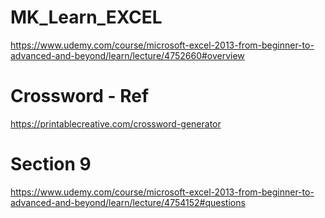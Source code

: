 # MK_Learn_EXCEL

https://www.udemy.com/course/microsoft-excel-2013-from-beginner-to-advanced-and-beyond/learn/lecture/4752660#overview

# Crossword - Ref
https://printablecreative.com/crossword-generator


# Section 9
https://www.udemy.com/course/microsoft-excel-2013-from-beginner-to-advanced-and-beyond/learn/lecture/4754152#questions
